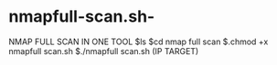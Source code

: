 # nmapfull-scan.sh-
NMAP FULL SCAN IN ONE TOOL   $ls $cd nmap full scan $.chmod +x nmapfull scan.sh $./nmapfull scan.sh (IP TARGET)
